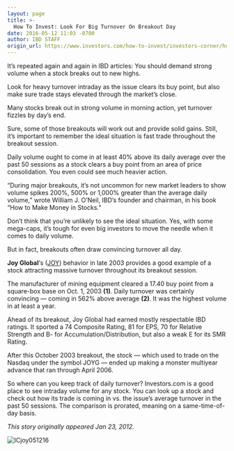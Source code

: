 ```yaml
---
layout: page
title: >-
  How To Invest: Look For Big Turnover On Breakout Day
date: 2016-05-12 11:03 -0700
author: IBD STAFF
origin_url: https://www.investors.com/how-to-invest/investors-corner/how-to-invest-look-for-big-turnover-on-breakout-day/
---
```


It’s repeated again and again in IBD articles: You should demand strong volume when a stock breaks out to new highs.

Look for heavy turnover intraday as the issue clears its buy point, but also make sure trade stays elevated through the market’s close.

Many stocks break out in strong volume in morning action, yet turnover fizzles by day’s end.

Sure, some of those breakouts will work out and provide solid gains. Still, it’s important to remember the ideal situation is fast trade throughout the breakout session.

Daily volume ought to come in at least 40% above its daily average over the past 50 sessions as a stock clears a buy point from an area of price consolidation. You even could see much heavier action.

“During major breakouts, it’s not uncommon for new market leaders to show volume spikes 200%, 500% or 1,000% greater than the average daily volume,” wrote William J. O’Neil, IBD’s founder and chairman, in his book “How to Make Money in Stocks.”

Don’t think that you’re unlikely to see the ideal situation. Yes, with some mega-caps, it’s tough for even big investors to move the needle when it comes to daily volume.

But in fact, breakouts often draw convincing turnover all day.

**Joy Global**‘s ([JOY](https://research.investors.com/quote.aspx?symbol=JOY)) behavior in late 2003 provides a good example of a stock attracting massive turnover throughout its breakout session.

The manufacturer of mining equipment cleared a 17.40 buy point from a square-box base on Oct. 1, 2003 **(1)**. Daily turnover was certainly convincing — coming in 562% above average **(2)**. It was the highest volume in at least a year.

Ahead of its breakout, Joy Global had earned mostly respectable IBD ratings. It sported a 74 Composite Rating, 81 for EPS, 70 for Relative Strength and B- for Accumulation/Distribution, but also a weak E for its SMR Rating.

After this October 2003 breakout, the stock — which used to trade on the Nasdaq under the symbol JOYG — ended up making a monster multiyear advance that ran through April 2006.

So where can you keep track of daily turnover? Investors.com is a good place to see intraday volume for any stock. You can look up a stock and check out how its trade is coming in vs. the issue’s average turnover in the past 50 sessions. The comparison is prorated, meaning on a same-time-of-day basis.

_This story originally appeared Jan 23, 2012._

![ICjoy051216](https://www.investors.com/wp-content/uploads/2016/05/ICjoy051216-1024x579.jpg)
